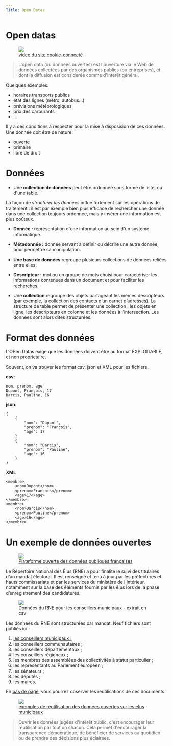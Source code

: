```yaml
---
Title: Open Datas
---
```


# Open datas

<figure><a href="https://youtu.be/pnrc6ZaYrwg">
	<img src="../images/sitecookie.png">
	<figcaption>video du site cookie-connecté</figcaption> </a>
</figure>

> L'open data (ou données ouvertes) est l'ouverture via le Web de données collectées par des organismes publics (ou entreprises), et dont la diffusion est considerée comme d'interêt général.

Quelques exemples:

* horaires transports publics
* état des lignes (métro, autobus...)
* prévisions météorologiques
* prix des carburants
* ...

Il y a des conditions à respecter pour la mise à disposision de ces données. Une donnée doit être de nature:

* ouverte
* primaire
* libre de droit

# Données
* Une **collection de données** peut être ordonnée sous forme de liste, ou d'une table.

La façon de *structurer les données* influe fortement sur les opérations de traitement : il est par exemple bien plus efficace de rechercher une donnée dans une collection toujours ordonnée, mais y insérer une information est plus coûteux.


* **Donnée :** représentation d'une information au sein d'un système informatique.

* **Métadonnée :** donnée servant à définir ou décrire une autre donnée, pour permettre sa manipulation.

* **Une base de données** regroupe plusieurs collections de données reliées entre elles.

* **Descripteur :** mot ou un groupe de mots choisi pour caractériser les informations contenues dans un document et pour faciliter les recherches.

* Une **collection** regroupe des objets partageant les mêmes descripteurs (par exemple, la collection des contacts d’un carnet d’adresses). La structure de table permet de présenter une collection : les objets en ligne, les descripteurs en colonne et les données à l’intersection. Les données sont alors dites structurées.

# Format des données
L'OPen Datas exige que les données doivent être au format EXPLOITABLE, et non proprietaire.

Souvent, on va trouver les format csv, json et XML pour les fichiers.

**csv**:

```
nom, prenom, age
Dupont, François, 17
Darcis, Pauline, 16
```

**json**:

```
{
	{
		"nom": "Dupont",
		"prenom": "François",
		"age": 17
	}
	{
		"nom": "Darcis",
		"prenom": "Pauline",
		"age": 16		
	}
}
```

**XML**

```
<membre>
	<nom>Dupont</nom>
	<prenom>Francois</prenom>
	<age>17</age>
</membre>
<membre>
	<nom>Darcis</nom>
	<prenom>Pauline</prenom>
	<age>16</age>
</membre>
```

# Un exemple de données ouvertes
<figure><a href="https://www.data.gouv.fr/fr/">
	<img src="../images/data.gouv.png">
	<figcaption>Plateforme ouverte des données publiques françaises</figcaption>
</a>
</figure>

Le Répertoire National des Élus (RNE) a pour finalité le suivi des titulaires d’un mandat électoral. Il est renseigné et tenu à jour par les préfectures et hauts commissariats et par les services du ministère de l'intérieur, notamment sur la base des éléments fournis par les élus lors de la phase d’enregistrement des candidatures.

<figure>
	<img src="../images/elus.png">
	<figcaption>Données du RNE pour les conseillers municipaux - extrait en csv</figcaption>
</figure>

Les données du RNE sont structurées par mandat. Neuf fichiers sont publiés ici :

1. <a href="https://www.data.gouv.fr/fr/datasets/r/d5f400de-ae3f-4966-8cb6-a85c70c6c24a">les conseillers municipaux ;</a>
2. les conseillers communautaires ;
3. les conseillers départementaux ;
4. les conseillers régionaux ;
5. les membres des assemblées des collectivités à statut particulier ;
6. les représentants au Parlement européen ;
7. les sénateurs ;
8. les députés ;
9. les maires.


En [bas de page](https://www.data.gouv.fr/fr/datasets/repertoire-national-des-elus-1/#community-reuses), vous pourrez observer les réutilisations de ces documents:

<figure><a href="https://www.spallian.com/2020/03/01/donnees-parite-aux-sein-des-conseils-municipaux/">
	<img src="../images/utilisation.png">
	<figcaption>exemples de réutilisation des données ouvertes sur les elus municipaux</figcaption>
</a>
</figure>

> Ouvrir les données jugées d'intérêt public, c'est encourager leur réutilisation par tout un chacun. Cela permet d'encourager la transparence démocratique, de bénéficier de services au quotidien ou de prendre des décisions plus éclairées.